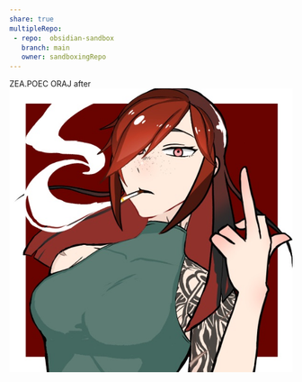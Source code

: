 ```yaml
---
share: true
multipleRepo:
 - repo:  obsidian-sandbox
   branch: main
   owner: sandboxingRepo
---
```

ZEA.POEC ORAJ
after
![Ambre_PP.jpeg](./images/Ambre_PP.jpeg)